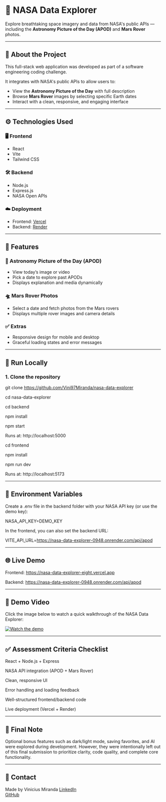 # 🚀 NASA Data Explorer

Explore breathtaking space imagery and data from NASA's public APIs — including the **Astronomy Picture of the Day (APOD)** and **Mars Rover** photos.

---

## 🌌 About the Project

This full-stack web application was developed as part of a software engineering coding challenge.

It integrates with NASA's public APIs to allow users to:

- View the **Astronomy Picture of the Day** with full description
- Browse **Mars Rover** images by selecting specific Earth dates
- Interact with a clean, responsive, and engaging interface

---

## ⚙️ Technologies Used

### 🖥️ Frontend
- React
- Vite
- Tailwind CSS

### 🛠️ Backend
- Node.js
- Express.js
- NASA Open APIs

### ☁️ Deployment
- Frontend: [Vercel](https://nasa-data-explorer-eight.vercel.app/)
- Backend: [Render](https://nasa-api-service.onrender.com)

---

## 📸 Features

### 🌠 Astronomy Picture of the Day (APOD)
- View today’s image or video
- Pick a date to explore past APODs
- Displays explanation and media dynamically

### 🛸 Mars Rover Photos
- Select a date and fetch photos from the Mars rovers
- Displays multiple rover images and camera details

### ✅ Extras
- Responsive design for mobile and desktop
- Graceful loading states and error messages

---

## 🧪 Run Locally

### 1. Clone the repository

git clone https://github.com/Vini97Miranda/nasa-data-explorer


cd nasa-data-explorer

cd backend

npm install

npm start

Runs at: http://localhost:5000

cd frontend

npm install

npm run dev

Runs at: http://localhost:5173

---

## 🔐 Environment Variables

Create a .env file in the backend folder with your NASA API key (or use the demo key):

NASA_API_KEY=DEMO_KEY

In the frontend, you can also set the backend URL:

VITE_API_URL=https://nasa-data-explorer-0948.onrender.com/api/apod

---

## 🌐 Live Demo

Frontend: https://nasa-data-explorer-eight.vercel.app

Backend: https://nasa-data-explorer-0948.onrender.com/api/apod

---

## 🎥 Demo Video

Click the image below to watch a quick walkthrough of the NASA Data Explorer:

[![Watch the demo](https://img.youtube.com/vi/RqT1aj12QmY/maxresdefault.jpg)](https://youtu.be/RqT1aj12QmY)


---

## ✅ Assessment Criteria Checklist

 React + Node.js + Express

 NASA API integration (APOD + Mars Rover)

 Clean, responsive UI

 Error handling and loading feedback

 Well-structured frontend/backend code

 Live deployment (Vercel + Render)

 ---

 ## 📌 Final Note
Optional bonus features such as dark/light mode, saving favorites, and AI were explored during development. However, they were intentionally left out of this final submission to prioritize clarity, code quality, and complete core functionality.

---

## 📧 Contact

Made by Vinicius Miranda
[LinkedIn](https://www.linkedin.com/in/viniciusmiranda97/)  
[GitHub](https://github.com/Vini97Miranda)
